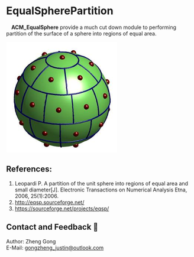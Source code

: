 # EqualSpherePartition
&emsp;**ACM_EqualSphere** provide a much cut down module to performing partition of the surface of a sphere into regions of equal area.

![](EqualSphere.jpg)
 
## References:
1. Leopardi P. A partition of the unit sphere into regions of equal area and small diameter[J]. Electronic Transactions on Numerical Analysis Etna, 2006, 25(1):2006.
2. http://eqsp.sourceforge.net/
3. https://sourceforge.net/projects/eqsp/
 
 ## Contact and Feedback :email:
  Author: Zheng Gong  
  E-Mail: gongzheng_justin@outlook.com
